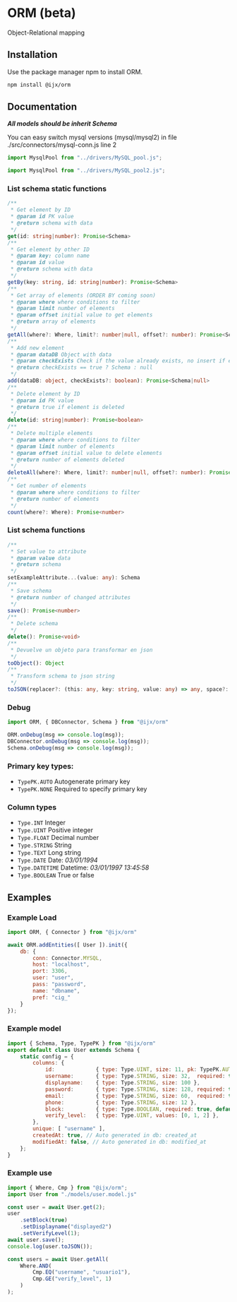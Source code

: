 # ORM (beta)

Object-Relational mapping

## Installation

Use the package manager npm to install ORM.

```bash
npm install @ijx/orm
```

## Documentation
***All models should be inherit Schema***

You can easy switch mysql versions (mysql/mysql2) in file ./src/connectors/mysql-conn.js line 2
```js
import MysqlPool from "../drivers/MySQL_pool.js";
```
```js
import MysqlPool from "../drivers/MySQL_pool2.js";
```

### List schema static functions

```typescript
/**
 * Get element by ID
 * @param id PK value
 * @return schema with data
 */
get(id: string|number): Promise<Schema>
/**
 * Get element by other ID
 * @param key: column name
 * @param id value
 * @return schema with data
 */
getBy(key: string, id: string|number): Promise<Schema>
/**
 * Get array of elements (ORDER BY coming soon)
 * @param where where conditions to filter
 * @param limit number of elements
 * @param offset initial value to get elements
 * @return array of elements
 */
getAll(where?: Where, limit?: number|null, offset?: number): Promise<Schema[]>
/**
 * Add new element
 * @param dataDB Object with data
 * @param checkExists Check if the value already exists, no insert if exists
 * @return checkExists == true ? Schema : null
 */
add(dataDB: object, checkExists?: boolean): Promise<Schema|null>
/**
 * Delete element by ID
 * @param id PK value
 * @return true if element is deleted
 */
delete(id: string|number): Promise<boolean>
/**
 * Delete multiple elements
 * @param where where conditions to filter
 * @param limit number of elements
 * @param offset initial value to delete elements
 * @return number of elements deleted
 */
deleteAll(where?: Where, limit?: number|null, offset?: number): Promise<number>
/**
 * Get number of elements
 * @param where where conditions to filter
 * @return number of elements
 */
count(where?: Where): Promise<number>
```

### List schema functions
```typescript
/**
 * Set value to attribute
 * @param value data
 * @return schema
 */
setExampleAttribute...(value: any): Schema
/**
 * Save schema
 * @return number of changed attributes
 */
save(): Promise<number>
/**
 * Delete schema
 */
delete(): Promise<void>
/**
 * Devuelve un objeto para transformar en json
 */
toObject(): Object
/**
 * Transform schema to json string
 */
toJSON(replacer?: (this: any, key: string, value: any) => any, space?: string | number): string
 ```

### Debug
```js
import ORM, { DBConnector, Schema } from "@ijx/orm"

ORM.onDebug(msg => console.log(msg));
DBConnector.onDebug(msg => console.log(msg));
Schema.onDebug(msg => console.log(msg));
```

### Primary key types:
- `TypePK.AUTO` Autogenerate primary key
- `TypePK.NONE` Required to specify primary key

### Column types
- `Type.INT` Integer
- `Type.UINT` Positive integer
- `Type.FLOAT` Decimal number
- `Type.STRING` String
- `Type.TEXT` Long string
- `Type.DATE` Date: *03/01/1994*
- `Type.DATETIME` Datetime: *03/01/1997 13:45:58*
- `Type.BOOLEAN` True or false
 

## Examples

### Example Load
```javascript
import ORM, { Connector } from "@ijx/orm"

await ORM.addEntities([ User ]).init({
	db: {
		conn: Connector.MYSQL,
		host: "localhost",
		port: 3306,
		user: "user",
		pass: "password",
		name: "dbname",
		pref: "cig_"
	}
});
```

### Example model
```javascript
import { Schema, Type, TypePK } from "@ijx/orm"
export default class User extends Schema {
	static config = {
		columns: {
			id:				{ type: Type.UINT, size: 11, pk: TypePK.AUTO },
			username:		{ type: Type.STRING, size: 32,	required: true },
			displayname:	{ type: Type.STRING, size: 100 },
			password:		{ type: Type.STRING, size: 128,	required: true },
			email:			{ type: Type.STRING, size: 60,	required: true },
			phone:			{ type: Type.STRING, size: 12 },
			block:			{ type: Type.BOOLEAN, required: true, default: false },
			verify_level:	{ type: Type.UINT, values: [0, 1, 2] },
		},
		unique: [ "username" ],
		createdAt: true, // Auto generated in db: created_at
		modifiedAt: false, // Auto generated in db: modified_at
	};
}
```

### Example use
```javascript
import { Where, Cmp } from "@ijx/orm";
import User from "./models/user.model.js"

const user = await User.get(2);
user
	.setBlock(true)
	.setDisplayname("displayed2")
	.setVerifyLevel(1);
await user.save();
console.log(user.toJSON());

const users = await User.getAll(
	Where.AND(
		Cmp.EQ("username", "usuario1"),
		Cmp.GE("verify_level", 1)
	)
);
```
